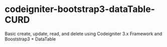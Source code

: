 # codeigniter-bootstrap3-dataTable-CURD
Basic create, update, read, and delete using Codeigniter 3.x Framework and Booststrap3 + DataTable 
